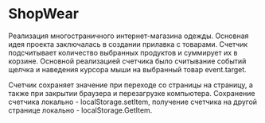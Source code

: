 # ShopWear

Реализация многостраничного интернет-магазина одежды. Основная идея проекта заключалась в создании прилавка с товарами. Счетчик подсчитывает количество выбранных продуктов и суммирует их в корзине. Основной реализацией счетчика было считывание событий щелчка и наведения курсора мыши на выбранный товар event.target.

Счетчик сохраняет значение при переходе со страницы на страницу, а также при закрытии браузера и перезагрузке компьютера. Сохранение счетчика локально - localStorage.setItem, получение счетчика на другой странице локально - localStorage.GetItem.
